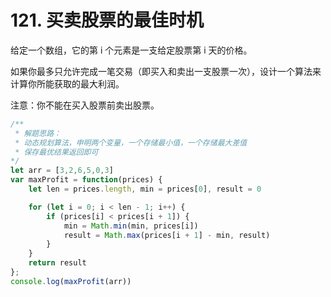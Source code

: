 # 121. 买卖股票的最佳时机

给定一个数组，它的第 i 个元素是一支给定股票第 i 天的价格。

如果你最多只允许完成一笔交易（即买入和卖出一支股票一次），设计一个算法来计算你所能获取的最大利润。

注意：你不能在买入股票前卖出股票。

``` js
/** 
 * 解题思路：
 * 动态规划算法，申明两个变量，一个存储最小值，一个存储最大差值
 * 保存最优结果返回即可
*/
let arr = [3,2,6,5,0,3]
var maxProfit = function(prices) {
    let len = prices.length, min = prices[0], result = 0

    for (let i = 0; i < len - 1; i++) {
        if (prices[i] < prices[i + 1]) {
            min = Math.min(min, prices[i])
            result = Math.max(prices[i + 1] - min, result)
        }
    }
    return result
};
console.log(maxProfit(arr))
```